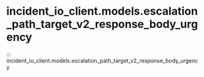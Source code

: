 # incident_io_client.models.escalation_path_target_v2_response_body_urgency

::: incident_io_client.models.escalation_path_target_v2_response_body_urgency
